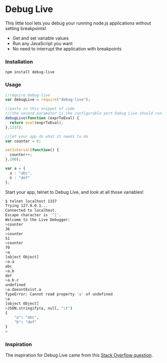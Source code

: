 Debug Live
=====================

This little tool lets you debug your running node.js applications without setting breakpoints!
* Get and set variable values
* Run any JavaScript you want
* No need to interrupt the application with breakpoints 


### Installation

```shell
npm install debug-live
```

### Usage

```javascript
//require debug-live
var debugLive = require("debug-live");

//paste in this snippet of code
//(the second parameter is the configurable port Debug Live should run on)
debugLive(function (exprToEval) {
  return eval(exprToEval);
},1337);

//let your app do what it needs to do
var counter = 0;

setInterval(function() {
  counter++;
},100);

var a = {
  a : "abc",
  b : "def"
};
```

Start your app, telnet to Debug Live, and look at all those variables!
```bash
$ telnet localhost 1337
Trying 127.0.0.1...
Connected to localhost.
Escape character is '^]'.
Welcome to the Live Debugger:
>counter
36
>counter
51
>counter
70
>a
[object Object]
>a.a
abc
>a.b
def
>a.b.c
undefined
>a.doesntExist.a
TypeError: Cannot read property 'a' of undefined
>a
[object Object]
>JSON.stringify(a, null, "\t")
{
	"a": "abc",
	"b": "def"
}
>
```

### Inspiration
The inspiration for Debug Live came from this [Stack Overflow question](http://stackoverflow.com/q/17974935/2359560).
